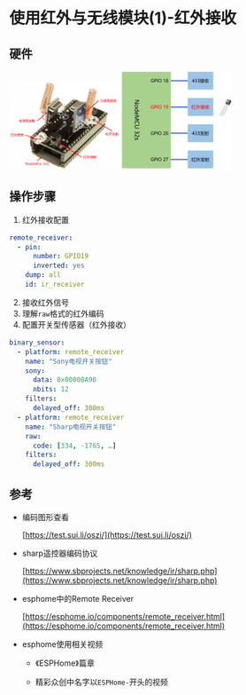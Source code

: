 # 使用红外与无线模块(1)-红外接收

## 硬件

<img src="images/product.png" width="40%"><img src="images/logic_ir_receiver.png" width="40%">

## 操作步骤

1. 红外接收配置

  ```yaml
  remote_receiver:
    - pin: 
        number: GPIO19
        inverted: yes
      dump: all
      id: ir_receiver
  ```

2. 接收红外信号
3. 理解`raw`格式的红外编码
4. 配置开关型传感器（红外接收）

  ```yaml
  binary_sensor:
    - platform: remote_receiver
      name: "Sony电视开关按钮"
      sony:
        data: 0x00000A90
        nbits: 12
      filters:
        delayed_off: 300ms
    - platform: remote_receiver
      name: "Sharp电视开关按钮"
      raw:
        code: [334, -1765, …]
      filters:
        delayed_off: 300ms
  ```

## 参考

- 编码图形查看

  [https://test.sui.li/oszi/](https://test.sui.li/oszi/)

- sharp遥控器编码协议

  [https://www.sbprojects.net/knowledge/ir/sharp.php](https://www.sbprojects.net/knowledge/ir/sharp.php)

- esphome中的Remote Receiver

  [https://esphome.io/components/remote_receiver.html](https://esphome.io/components/remote_receiver.html)

- esphome使用相关视频

  + 《ESPHome》篇章

  + 精彩众创中名字以`ESPHome-`开头的视频
 

